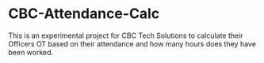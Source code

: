 # CBC-Attendance-Calc
This is an experimental project for CBC Tech Solutions to calculate their Officers OT based on their attendance and how many hours does they have been worked.
